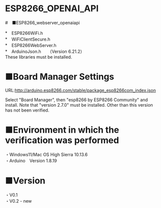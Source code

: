 # ESP8266_OPENAI_API

#　■ESP8266_webserver_openaiapi

*　ESP8266WiFi.h　　
<br>
*　WiFiClientSecure.h　　
<br>
*　ESP8266WebServer.h
<br>
*　ArduinoJson.h　　（Version 6.21.2）
<br>
These libraries must be installed.

# ■Board Manager Settings
URL:http://arduino.esp8266.com/stable/package_esp8266com_index.json

Select "Board Manager", then "esp8266 by ESP8266 Community" and install. Note that "version 2.7.0" must be installed. Other than this version has not been verified.

# ■Environment in which the verification was performed

・Windows11/Mac OS High Sierra 10.13.6
<br>
・Arduino　Version 1.8.19
<br>
# ■Version
・V0.1
<br>
・V0.2 - new
